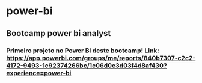 # power-bi
## Bootcamp power bi analyst
### Primeiro projeto no Power BI deste bootcamp! Link: https://app.powerbi.com/groups/me/reports/840b7307-c2c2-4172-9493-1c92374266bc/1c06d0e3d03f4d8af430?experience=power-bi
